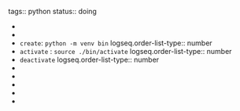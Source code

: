 tags:: python
status:: doing

-
-
- `create`: `python -m venv bin`
  logseq.order-list-type:: number
- `activate` : `source ./bin/activate`
  logseq.order-list-type:: number
- `deactivate`
  logseq.order-list-type:: number
-
-
-
-
-